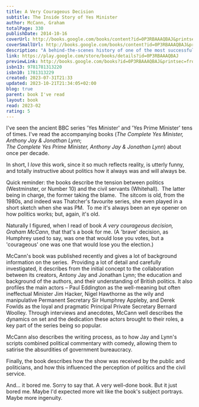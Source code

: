 ```yaml
---  
title: A Very Courageous Decision  
subtitle: The Inside Story of Yes Minister  
author: McCann, Graham  
totalPage: 330  
publishDate: 2014-10-16  
coverUrl: http://books.google.com/books/content?id=0P3RBAAAQBAJ&printsec=frontcover&img=1&zoom=1&edge=curl&source=gbs_api  
coverSmallUrl: http://books.google.com/books/content?id=0P3RBAAAQBAJ&printsec=frontcover&img=1&zoom=5&edge=curl&source=gbs_api  
description: "A behind-the-scenes history of one of the most successful and admired British sitcoms of the 1980s. In 1977 the BBC commissioned a new satirical sitcom set in Whitehall. Production of its first series was stalled, however, by the death throes of Jim Callaghan’s Labour government and the ‘Winter of Discontent’; Auntie being unwilling to broadcast such an overtly political comedy until after the general election of 1979. That Yes Minister should have been delayed by the very events that helped bring Margaret Thatcher to power is, perhaps, fitting. Over three series from 1980—and two more as Yes, Prime Minister until 1988—the show mercilessly lampooned the vanity, self-interest and incompetence of our so-called public servants, making its hapless minister Jim Hacker and his scheming Permanent Secretary Sir Humphrey two of the most memorable characters British comedy has ever produced. The new prime minister professed it her favourite television programme—a ‘textbook’ on the State in inaction—and millions of British viewers agreed. In the years since Yes Minister has become a national treasure: Sir Humphrey’s slippery circumlocutions have entered the lexicon, regularly quoted by political commentators, and the series’ cynical vision of government seems as credible now as it did thirty years ago. Much of this success can be credited to its writers, Antony Jay and Jonathan Lynn, who drew on their contacts in Westminster to rework genuine political folly as situation comedy. Storylines that seemed absurd to the public were often rooted in actual events—so much so that they occasionally attracted the scrutiny of Whitehall mandarins. In A Very Courageous Decision acclaimed entertainment historian Graham McCann goes in search of the real political fiascos that inspired Yes Minister. Drawing on fresh interviews with cast, crew, politicians and admirers, he reveals how a subversive satire captured the mood of its time to become one of the most cherished sitcoms of Thatcher’s Britain."  
link: https://play.google.com/store/books/details?id=0P3RBAAAQBAJ  
previewLink: http://books.google.com/books?id=0P3RBAAAQBAJ&printsec=frontcover&dq=Graham+McCann,+A+very+courageous+decision&hl=&as_pt=BOOKS&cd=1&source=gbs_api  
isbn13: 9781781313220  
isbn10: 1781313229  
created: 2023-07-31T21:33  
updated: 2023-10-21T21:34:05+02:00  
blog: true  
parent: book I've read  
layout: book  
read: 2023-02  
rating: 5  
---  
```

  
I've seen the ancient BBC series 'Yes Minister' and 'Yes Prime Minister' tens of times.  I've read the accompanying books (_The Complete Yes Minister, Anthony Jay & Jonathan Lynn_;  
_The Complete Yes Prime Minister, Anthony Jay & Jonathan Lynn_) about once per decade.  
  
In short, I _love_ this work, since it so much reflects reality, is utterly funny, and totally instructive about politics how it always was and will always be.  
  
Quick reminder: the books describe the tension between politics (Westminster, or Number 10) and the civil servants (Whitehall).  The latter being in charge, the former taking the blame.  The sitcom is old, from the 1980s, and indeed was Thatcher's favourite series, she even played in a short sketch when she was PM.  To me it's always been an eye opener on how politics works; but, again, it's old.  
  
Naturally I figured, when I read of book _A very courageous decision, Graham McCann_, that that's a book for me.  (A 'brave' decision, as Humphrey used to say, was one that would lose you votes, but a 'courageous' one was one that would lose you the election.)  
  
McCann's book was published recently and gives a lot of background information on the series.  Providing a lot of detail and carefully investigated, it describes from the initial concept to the collaboration between its creators, Antony Jay and Jonathan Lynn; the education and background of the authors, and their understanding of British politics.  It also profiles the main actors – Paul Eddington as the well-meaning but often ineffectual Minister Jim Hacker, Nigel Hawthorne as the wily and manipulative Permanent Secretary Sir Humphrey Appleby, and Derek Fowlds as the loyal and pragmatic Principal Private Secretary Bernard Woolley. Through interviews and anecdotes, McCann well describes the dynamics on set and the dedication these actors brought to their roles, a key part of the series being so popular.  
  
McCann also describes the writing process, as to how Jay and Lynn's scripts combined political commentary with comedy, allowing them to satirise the absurdities of government bureaucracy.   
  
Finally, the book describes how the show was received by the public and politicians, and how this influenced the perception of politics and the civil service.   
  
And... it bored me.  Sorry to say that.  A very well-done book.  But it just bored me.  Maybe I'd expected more wit like the book's subject portrays.  Maybe more ingenuity.   